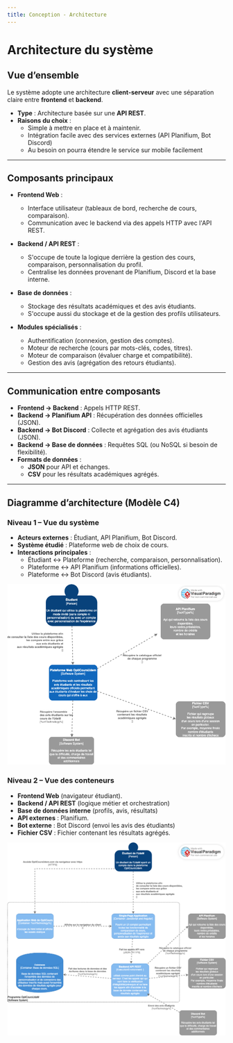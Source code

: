 ```yaml
---
title: Conception - Architecture
---
```


# Architecture du système

## Vue d’ensemble

Le système adopte une architecture **client-serveur** avec une séparation claire entre **frontend** et **backend**.  
- **Type** : Architecture basée sur une **API REST**.  
- **Raisons du choix** :  
  - Simple à mettre en place et à maintenir.  
  - Intégration facile avec des services externes (API Planifium, Bot Discord)  
  - Au besoin on pourra étendre le service sur mobile facilement 

---

## Composants principaux

- **Frontend Web** :  
  - Interface utilisateur (tableaux de bord, recherche de cours, comparaison).  
  - Communication avec le backend via des appels HTTP avec l'API REST.  

- **Backend / API REST** :  
  - S'occupe de toute la logique derrière la gestion des cours, comparaison, personnalisation du profil.  
  - Centralise les données provenant de Planifium, Discord et la base interne.  

- **Base de données** :  
  - Stockage des résultats académiques et des avis étudiants.  
  - S'occupe aussi du stockage et de la gestion des profils utilisateurs.  

- **Modules spécialisés** :  
  - Authentification (connexion, gestion des comptes).  
  - Moteur de recherche (cours par mots-clés, codes, titres).  
  - Moteur de comparaison (évaluer charge et compatibilité).  
  - Gestion des avis (agrégation des retours étudiants).  

---

## Communication entre composants

- **Frontend → Backend** : Appels HTTP REST.  
- **Backend → Planifium API** : Récupération des données officielles (JSON).  
- **Backend → Bot Discord** : Collecte et agrégation des avis étudiants (JSON).  
- **Backend → Base de données** : Requêtes SQL (ou NoSQL si besoin de flexibilité).  
- **Formats de données** :  
  - **JSON** pour API et échanges.  
  - **CSV** pour les résultats académiques agrégés.  

---

## Diagramme d’architecture (Modèle C4)

### Niveau 1 – Vue du système
- **Acteurs externes** : Étudiant, API Planifium, Bot Discord.  
- **Système étudié** : Plateforme web de choix de cours.  
- **Interactions principales** :  
  - Étudiant ↔ Plateforme (recherche, comparaison, personnalisation).  
  - Plateforme ↔ API Planifium (informations officielles).  
  - Plateforme ↔ Bot Discord (avis étudiants).

![Diagramme C4 Niveau 1](modelC4_niveau1.png)

    

### Niveau 2 – Vue des conteneurs
- **Frontend Web** (navigateur étudiant).  
- **Backend / API REST** (logique métier et orchestration) 
- **Base de données interne** (profils, avis, résultats) 
- **API externes** : Planifium.
- **Bot externe** : Bot Discord (envoi les avis des étudiants)
- **Fichier CSV** : Fichier contenant les résultats agrégés.



![Diagramme C4 Niveau 2](modelC4_niveau2.png)


